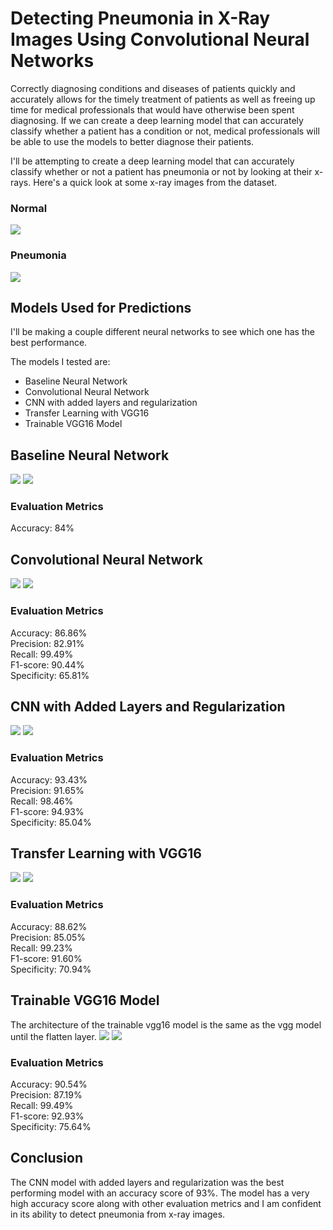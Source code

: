 # Detecting Pneumonia in X-Ray Images Using Convolutional Neural Networks

Correctly diagnosing conditions and diseases of patients quickly and accurately allows for the timely treatment of patients as well as freeing up time for medical professionals that would have otherwise been spent diagnosing. If we can create a deep learning model that can accurately classify whether a patient has a condition or not, medical professionals will be able to use the models to better diagnose their patients. 

I'll be attempting to create a deep learning model that can accurately classify whether or not a patient has pneumonia or not by looking at their x-rays. Here's a quick look at some x-ray images from the dataset.

### Normal
<img src='https://i.imgur.com/XiAsJFS.png'>

### Pneumonia
<img src='https://i.imgur.com/DCoj0cd.png'>

## Models Used for Predictions

I'll be making a couple different neural networks to see which one has the best performance. 

The models I tested are:<br>
* Baseline Neural Network
* Convolutional Neural Network
* CNN with added layers and regularization
* Transfer Learning with VGG16
* Trainable VGG16 Model

## Baseline Neural Network
<img src='https://i.imgur.com/aBVbdxV.png'>
<img src='https://i.imgur.com/uVbUkUM.png'>

### Evaluation Metrics
Accuracy: 84%

## Convolutional Neural Network
<img src='https://i.imgur.com/zTKEWdh.png'>
<img src='https://i.imgur.com/g3SqVv7.png'>

### Evaluation Metrics
Accuracy: 86.86%<br>
Precision: 82.91%<br>
Recall: 99.49%<br>
F1-score: 90.44%<br>
Specificity: 65.81%

## CNN with Added Layers and Regularization
<img src='https://i.imgur.com/Id7ZDHM.png'>
<img src='https://i.imgur.com/r1NCIdF.png'>

### Evaluation Metrics
Accuracy: 93.43%<br>
Precision: 91.65%<br>
Recall: 98.46%<br>
F1-score: 94.93%<br>
Specificity: 85.04%

## Transfer Learning with VGG16
<img src='https://i.imgur.com/CAgsGJG.png'>
<img src='https://i.imgur.com/Ssro0hP.png'>

### Evaluation Metrics
Accuracy: 88.62%<br>
Precision: 85.05%<br>
Recall: 99.23%<br>
F1-score: 91.60%<br>
Specificity: 70.94%

## Trainable VGG16 Model
The architecture of the trainable vgg16 model is the same as the vgg model until the flatten layer.
<img src='https://i.imgur.com/gy41Hew.png'>
<img src='https://i.imgur.com/otQdZHH.png'>

### Evaluation Metrics
Accuracy: 90.54%<br>
Precision: 87.19%<br>
Recall: 99.49%<br>
F1-score: 92.93%<br>
Specificity: 75.64%

## Conclusion
The CNN model with added layers and regularization was the best performing model with an accuracy score of 93%. The model has a very high accuracy score along with other evaluation metrics and I am confident in its ability to detect pneumonia from x-ray images.
